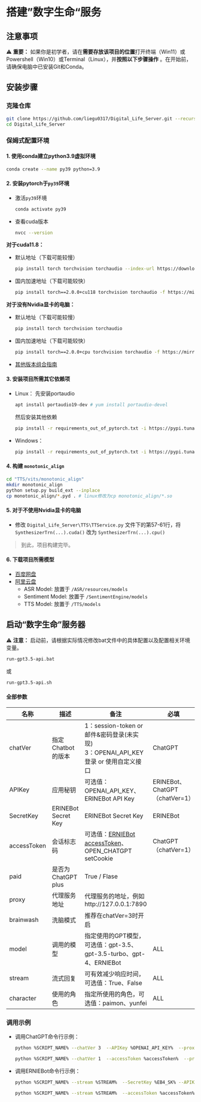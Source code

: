# 搭建”数字生命“服务

## 注意事项

⚠ **重要：** 如果你是初学者，请在**需要存放该项目的位置**打开终端（Win11）或Powershell（Win10）或Terminal（Linux），并**按照以下步骤操作**
。在开始前，请确保电脑中已安装Git和Conda。

## 安装步骤

### 克隆仓库

```bash
git clone https://github.com/liegu0317/Digital_Life_Server.git --recursive
cd Digital_Life_Server
```

### 保姆式配置环境

#### 1. 使用conda建立python3.9虚拟环境

```bash
conda create --name py39 python=3.9
```

#### 2. 安装pytorch于`py39`环境

- 激活`py39`环境
  ```bash
  conda activate py39
  ```
- 查看cuda版本
  ```bash
  nvcc --version
  ```

**对于cuda11.8：**

- 默认地址（下载可能较慢）
  ```bash
  pip install torch torchvision torchaudio --index-url https://download.pytorch.org/whl/cu118
  ```
- 国内加速地址（下载可能较快）
  ```bash
  pip install torch==2.0.0+cu118 torchvision torchaudio -f https://mirror.sjtu.edu.cn/pytorch-wheels/torch_stable.html
  ```

**对于没有Nvidia显卡的电脑：**

- 默认地址（下载可能较慢）
  ```bash
  pip install torch torchvision torchaudio
  ```
- 国内加速地址（下载可能较快）
  ```bash
  pip install torch==2.0.0+cpu torchvision torchaudio -f https://mirror.sjtu.edu.cn/pytorch-wheels/torch_stable.html
  ```

- [其他版本组合指南](https://pytorch.org/get-started/locally)

#### 3. 安装项目所需其它依赖项

- Linux：
  先安装portaudio
  ```bash
  apt install portaudio19-dev # yum install portaudio-devel 
  ```
  然后安装其他依赖
  ```bash
  pip install -r requirements_out_of_pytorch.txt -i https://pypi.tuna.tsinghua.edu.cn/simple
  ```
- Windows：
  ```bash
  pip install -r requirements_out_of_pytorch.txt -i https://pypi.tuna.tsinghua.edu.cn/simple
  ```

#### 4. 构建 `monotonic_align`

```bash
cd "TTS/vits/monotonic_align"
mkdir monotonic_align
python setup.py build_ext --inplace
cp monotonic_align/*.pyd . # linux修改为cp monotonic_align/*.so
```

#### 5. 对于不使用Nvidia显卡的电脑

- 修改 `Digital_Life_Server\TTS\TTService.py` 文件下的第57-61行，将 `SynthesizerTrn(...).cuda()` 改为 `SynthesizerTrn(...).cpu()`

> 到此，项目构建完毕。

#### 6. 下载项目所需模型

- [百度网盘](https://pan.baidu.com/s/1BkUnSte6Zso16FYlUMGfww?pwd=lg17)
- [阿里云盘](https://www.aliyundrive.com/s/jFvgsJVtV6g)
    - ASR Model: 放置于 `/ASR/resources/models`
    - Sentiment Model: 放置于 `/SentimentEngine/models`
    - TTS Model: 放置于 `/TTS/models`

## 启动“数字生命”服务器

⚠ **注意：** 启动前，请根据实际情况修改bat文件中的具体配置以及配置相关环境变量。

```bash
run-gpt3.5-api.bat
```

或

```bash
run-gpt3.5-api.sh
```

#### 全部参数

| 名称          | 描述                  | 备注                                                                                                        | 必填                          |
|-------------|---------------------|-----------------------------------------------------------------------------------------------------------|-----------------------------|
| chatVer     | 指定Chatbot的版本        | 1：session-token or 邮件&密码登录(未实现)<br />3：OPENAI_API_KEY登录 or 使用自定义接口                                        | ChatGPT                     |
| APIKey      | 应用秘钥                | 可选值：OPENAI_API_KEY、ERINEBot API Key                                                                       | ERINEBot、ChatGPT（chatVer=1） |
| SecretKey   | ERINEBot Secret Key | ERINEBot Secret Key                                                                                       | ERINEBot                    |
| accessToken | 会话标志码               | 可选值：[ERNIEBot accessToken](https://cloud.baidu.com/doc/WENXINWORKSHOP/s/Ilkkrb0i5)、OPEN_CHATGPT setCookie | ChatGPT（chatVer=1）          |
| paid        | 是否为ChatGPT plus     | True / Flase                                                                                              |                             |
| proxy       | 代理服务地址              | 代理服务的地址，例如http://127.0.0.1:7890                                                                           |                             |
| brainwash   | 洗脑模式                | 推荐在chatVer=3时开启                                                                                           |                             |
| model       | 调用的模型               | 指定使用的GPT模型，可选值：gpt-3.5、gpt-3.5-turbo、gpt-4、ERNIEBot                                                       | ALL                         |
| stream      | 流式回复                | 可有效减少响应时间，可选值：True、False                                                                                  | ALL                         |
| character   | 使用的角色               | 指定所使用的角色，可选值：paimon、yunfei                                                                                | ALL                         |

### 调用示例

- 调用ChatGPT命令行示例：
  ```bash
  python %SCRIPT_NAME% --chatVer 3  --APIKey %OPENAI_API_KEY%  --proxy %PROXY% --stream %STREAM% --model %MODEL% --character %CHARACTER%
  ```
  ```bash
  python %SCRIPT_NAME% --chatVer 1  --accessToken %accessToken%  --proxy %PROXY% --stream %STREAM% --model %MODEL% --character %CHARACTER%
  ```
- 调用ERNIEBot命令行示例：
  ```bash
  python %SCRIPT_NAME% --stream %STREAM%  --SecretKey %EB4_SK% --APIKey %EB4_APIKey% --model %MODEL% --character %CHARACTER%
  ```
  ```bash
  python %SCRIPT_NAME% --stream %STREAM%  --accessToken %accessToken% --model %MODEL% --character %CHARACTER%
  ```

